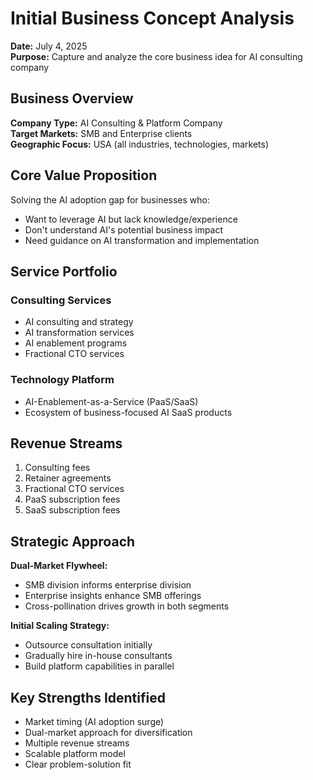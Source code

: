 # Initial Business Concept Analysis

**Date:** July 4, 2025  
**Purpose:** Capture and analyze the core business idea for AI consulting company

## Business Overview

**Company Type:** AI Consulting & Platform Company  
**Target Markets:** SMB and Enterprise clients  
**Geographic Focus:** USA (all industries, technologies, markets)

## Core Value Proposition

Solving the AI adoption gap for businesses who:
- Want to leverage AI but lack knowledge/experience
- Don't understand AI's potential business impact
- Need guidance on AI transformation and implementation

## Service Portfolio

### Consulting Services
- AI consulting and strategy
- AI transformation services
- AI enablement programs
- Fractional CTO services

### Technology Platform
- AI-Enablement-as-a-Service (PaaS/SaaS)
- Ecosystem of business-focused AI SaaS products

## Revenue Streams
1. Consulting fees
2. Retainer agreements
3. Fractional CTO services
4. PaaS subscription fees
5. SaaS subscription fees

## Strategic Approach

**Dual-Market Flywheel:**
- SMB division informs enterprise division
- Enterprise insights enhance SMB offerings
- Cross-pollination drives growth in both segments

**Initial Scaling Strategy:**
- Outsource consultation initially
- Gradually hire in-house consultants
- Build platform capabilities in parallel

## Key Strengths Identified
- Market timing (AI adoption surge)
- Dual-market approach for diversification
- Multiple revenue streams
- Scalable platform model
- Clear problem-solution fit
